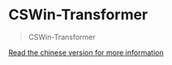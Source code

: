 # CSWin-Transformer
> CSWin-Transformer

[Read the chinese version for more information](./README_CN.md)

